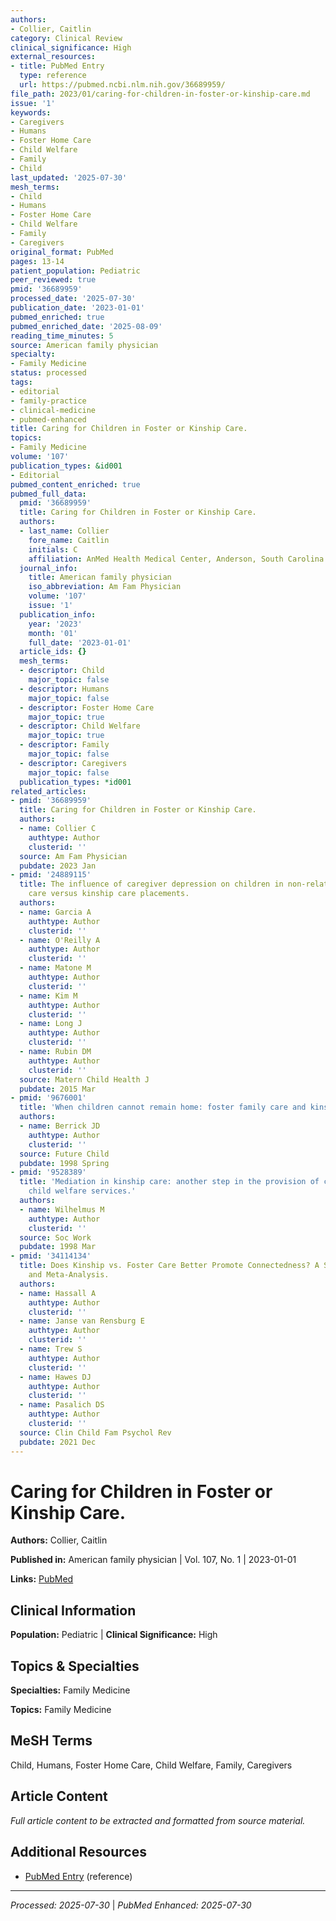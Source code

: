 ```yaml
---
authors:
- Collier, Caitlin
category: Clinical Review
clinical_significance: High
external_resources:
- title: PubMed Entry
  type: reference
  url: https://pubmed.ncbi.nlm.nih.gov/36689959/
file_path: 2023/01/caring-for-children-in-foster-or-kinship-care.md
issue: '1'
keywords:
- Caregivers
- Humans
- Foster Home Care
- Child Welfare
- Family
- Child
last_updated: '2025-07-30'
mesh_terms:
- Child
- Humans
- Foster Home Care
- Child Welfare
- Family
- Caregivers
original_format: PubMed
pages: 13-14
patient_population: Pediatric
peer_reviewed: true
pmid: '36689959'
processed_date: '2025-07-30'
publication_date: '2023-01-01'
pubmed_enriched: true
pubmed_enriched_date: '2025-08-09'
reading_time_minutes: 5
source: American family physician
specialty:
- Family Medicine
status: processed
tags:
- editorial
- family-practice
- clinical-medicine
- pubmed-enhanced
title: Caring for Children in Foster or Kinship Care.
topics:
- Family Medicine
volume: '107'
publication_types: &id001
- Editorial
pubmed_content_enriched: true
pubmed_full_data:
  pmid: '36689959'
  title: Caring for Children in Foster or Kinship Care.
  authors:
  - last_name: Collier
    fore_name: Caitlin
    initials: C
    affiliation: AnMed Health Medical Center, Anderson, South Carolina.
  journal_info:
    title: American family physician
    iso_abbreviation: Am Fam Physician
    volume: '107'
    issue: '1'
  publication_info:
    year: '2023'
    month: '01'
    full_date: '2023-01-01'
  article_ids: {}
  mesh_terms:
  - descriptor: Child
    major_topic: false
  - descriptor: Humans
    major_topic: false
  - descriptor: Foster Home Care
    major_topic: true
  - descriptor: Child Welfare
    major_topic: true
  - descriptor: Family
    major_topic: false
  - descriptor: Caregivers
    major_topic: false
  publication_types: *id001
related_articles:
- pmid: '36689959'
  title: Caring for Children in Foster or Kinship Care.
  authors:
  - name: Collier C
    authtype: Author
    clusterid: ''
  source: Am Fam Physician
  pubdate: 2023 Jan
- pmid: '24889115'
  title: The influence of caregiver depression on children in non-relative foster
    care versus kinship care placements.
  authors:
  - name: Garcia A
    authtype: Author
    clusterid: ''
  - name: O'Reilly A
    authtype: Author
    clusterid: ''
  - name: Matone M
    authtype: Author
    clusterid: ''
  - name: Kim M
    authtype: Author
    clusterid: ''
  - name: Long J
    authtype: Author
    clusterid: ''
  - name: Rubin DM
    authtype: Author
    clusterid: ''
  source: Matern Child Health J
  pubdate: 2015 Mar
- pmid: '9676001'
  title: 'When children cannot remain home: foster family care and kinship care.'
  authors:
  - name: Berrick JD
    authtype: Author
    clusterid: ''
  source: Future Child
  pubdate: 1998 Spring
- pmid: '9528389'
  title: 'Mediation in kinship care: another step in the provision of culturally relevant
    child welfare services.'
  authors:
  - name: Wilhelmus M
    authtype: Author
    clusterid: ''
  source: Soc Work
  pubdate: 1998 Mar
- pmid: '34114134'
  title: Does Kinship vs. Foster Care Better Promote Connectedness? A Systematic Review
    and Meta-Analysis.
  authors:
  - name: Hassall A
    authtype: Author
    clusterid: ''
  - name: Janse van Rensburg E
    authtype: Author
    clusterid: ''
  - name: Trew S
    authtype: Author
    clusterid: ''
  - name: Hawes DJ
    authtype: Author
    clusterid: ''
  - name: Pasalich DS
    authtype: Author
    clusterid: ''
  source: Clin Child Fam Psychol Rev
  pubdate: 2021 Dec
---
```


# Caring for Children in Foster or Kinship Care.

**Authors:** Collier, Caitlin

**Published in:** American family physician | Vol. 107, No. 1 | 2023-01-01

**Links:** [PubMed](https://pubmed.ncbi.nlm.nih.gov/36689959/)

## Clinical Information

**Population:** Pediatric | **Clinical Significance:** High

## Topics & Specialties

**Specialties:** Family Medicine

**Topics:** Family Medicine

## MeSH Terms

Child, Humans, Foster Home Care, Child Welfare, Family, Caregivers

## Article Content

*Full article content to be extracted and formatted from source material.*

## Additional Resources

- [PubMed Entry](https://pubmed.ncbi.nlm.nih.gov/36689959/) (reference)

---

*Processed: 2025-07-30* | *PubMed Enhanced: 2025-07-30*

